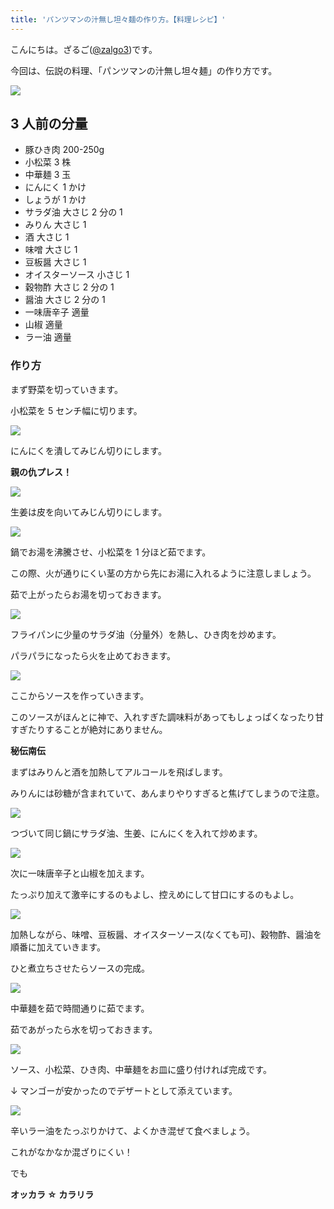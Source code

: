 ```yaml
---
title: 'パンツマンの汁無し坦々麺の作り方。【料理レシピ】'
---
```


こんにちは。ざるご([@zalgo3](https://twitter.com/zalgo3))です。

今回は、伝説の料理、「パンツマンの汁無し坦々麺」の作り方です。

![](tantanmen.jpg)

## 3 人前の分量

-   豚ひき肉 200-250g
-   小松菜 3 株
-   中華麺 3 玉
-   にんにく 1 かけ
-   しょうが 1 かけ
-   サラダ油 大さじ 2 分の 1
-   みりん 大さじ 1
-   酒 大さじ 1
-   味噌 大さじ 1
-   豆板醤 大さじ 1
-   オイスターソース 小さじ 1
-   穀物酢 大さじ 2 分の 1
-   醤油 大さじ 2 分の 1
-   一味唐辛子 適量
-   山椒 適量
-   ラー油 適量

### 作り方

まず野菜を切っていきます。

小松菜を 5 センチ幅に切ります。

![](komatsuna.jpg)

にんにくを潰してみじん切りにします。

**親の仇プレス！**

![](oyanokataki.jpg)

生姜は皮を向いてみじん切りにします。

![](ginger.jpg)

鍋でお湯を沸騰させ、小松菜を 1 分ほど茹でます。

この際、火が通りにくい茎の方から先にお湯に入れるように注意しましょう。

茹で上がったらお湯を切っておきます。

![](boil.jpg)

フライパンに少量のサラダ油（分量外）を熱し、ひき肉を炒めます。

パラパラになったら火を止めておきます。

![](mince.jpg)

ここからソースを作っていきます。

このソースがほんとに神で、入れすぎた調味料があってもしょっぱくなったり甘すぎたりすることが絶対にありません。

**秘伝南伝**

まずはみりんと酒を加熱してアルコールを飛ばします。

みりんには砂糖が含まれていて、あんまりやりすぎると焦げてしまうので注意。

![](nikiri.jpg)

つづいて同じ鍋にサラダ油、生姜、にんにくを入れて炒めます。

![](ginger-garlic.jpg)

次に一味唐辛子と山椒を加えます。

たっぷり加えて激辛にするのもよし、控えめにして甘口にするのもよし。

![](ichimi.jpg)

加熱しながら、味噌、豆板醤、オイスターソース(なくても可)、穀物酢、醤油を順番に加えていきます。

ひと煮立ちさせたらソースの完成。

![](tare)

中華麺を茹で時間通りに茹でます。

茹であがったら水を切っておきます。

![](noodle.jpg)

ソース、小松菜、ひき肉、中華麺をお皿に盛り付ければ完成です。

↓ マンゴーが安かったのでデザートとして添えています。

![](tantanmen.jpg)

辛いラー油をたっぷりかけて、よくかき混ぜて食べましょう。

これがなかなか混ざりにくい！

でも

**オッカラ ☆ カラリラ**
